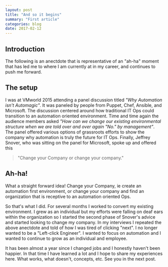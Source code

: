 ```yaml
---
layout: post
title: "And so it begins"
summary: "First article"
categories: blog
date: 2017-02-12
---
```


## Introduction

The following is an anectdote that is representative of an "ah-ha" moment that has led me to where I am currently at in my career, and continues to push me forward.

## The setup

I was at VMworld 2015 attending a panel discussion titled _"Why Automation isn't Automagic"_. It was paneled by people from Puppet, Chef, Ansible, and Microsoft. The discussion centered around how traditional IT Ops could transition to an automation oriented environment. Time and time again the audience members asked _"How can we change our existing environmental structure when we are told over and over again "No." by management"_. The panel offered various options of grassroots efforts to show the
company why automation is truly the future for IT Ops. Finally, Jeffrey Snover, who was sitting on the panel for Microsoft,
spoke up and offered this

> "Change your Company or change your company."

## Ah-ha!

What a straight forward idea! Change your Company, ie create an automation first environment, or change your company and find an organization that is receptive to an automation oriented Ops.

So that's what I did. For several months I worked to convert my existing environment. I grew as an individual but my efforts were falling on deaf ears within the organization so I started the second phase of Snover's advice and started looking to
change my company. In my interviews I repeated the above anectdote and told of how I was tired of clicking "next". I no longer wanted to be a "Left-click Engineer". I wanted to focus on automation and I wanted to continue to grow as an individual and employee.

It has been almost a year since I changed jobs and I honestly haven't been happier. In that time I have learned a lot and I hope
to share my experiences here. What works, what doesn't, concepts, etc. See you in the next post.
